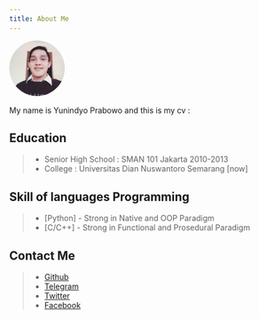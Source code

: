 ```yaml
---
title: About Me
---
```


<img src="./photo_2019-04-11_00-21-32.jpg" height="100" width="100" style="border-radius:50%;margin-left:auto;margin-right:auto;">


My name is Yunindyo Prabowo and this is my cv :

## Education
  > * Senior High School : SMAN 101 Jakarta 2010-2013
  > * College : Universitas Dian Nuswantoro Semarang [now]

## Skill of languages Programming
  > * [Python] - Strong in Native and OOP Paradigm
  > * [C/C++] - Strong in Functional and Prosedural Paradigm

## Contact Me
  > * [Github](https://github.com/ypraw/)
  > * [Telegram](https://telegram.me/ypraw)
  > * [Twitter](https://twitter.com/yunindyo)
  > * [Facebook](https://facebook.com/Yunindyoprabowo)